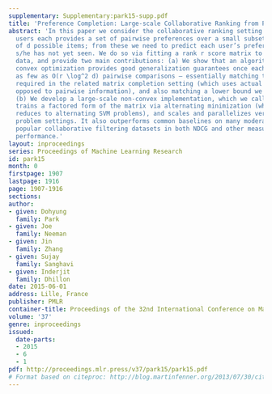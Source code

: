 ```yaml
---
supplementary: Supplementary:park15-supp.pdf
title: 'Preference Completion: Large-scale Collaborative Ranking from Pairwise Comparisons'
abstract: 'In this paper we consider the collaborative ranking setting: a pool of
  users each provides a set of pairwise preferences over a small subset of the set
  of d possible items; from these we need to predict each user’s preferences for items
  s/he has not yet seen. We do so via fitting a rank r score matrix to the pairwise
  data, and provide two main contributions: (a) We show that an algorithm based on
  convex optimization provides good generalization guarantees once each user provides
  as few as O(r \log^2 d) pairwise comparisons — essentially matching the sample complexity
  required in the related matrix completion setting (which uses actual numerical as
  opposed to pairwise information), and also matching a lower bound we establish here.
  (b) We develop a large-scale non-convex implementation, which we call AltSVM, which
  trains a factored form of the matrix via alternating minimization (which we show
  reduces to alternating SVM problems), and scales and parallelizes very well to large
  problem settings. It also outperforms common baselines on many moderately large
  popular collaborative filtering datasets in both NDCG and other measures of ranking
  performance.'
layout: inproceedings
series: Proceedings of Machine Learning Research
id: park15
month: 0
firstpage: 1907
lastpage: 1916
page: 1907-1916
sections: 
author:
- given: Dohyung
  family: Park
- given: Joe
  family: Neeman
- given: Jin
  family: Zhang
- given: Sujay
  family: Sanghavi
- given: Inderjit
  family: Dhillon
date: 2015-06-01
address: Lille, France
publisher: PMLR
container-title: Proceedings of the 32nd International Conference on Machine Learning
volume: '37'
genre: inproceedings
issued:
  date-parts:
  - 2015
  - 6
  - 1
pdf: http://proceedings.mlr.press/v37/park15/park15.pdf
# Format based on citeproc: http://blog.martinfenner.org/2013/07/30/citeproc-yaml-for-bibliographies/
---
```

